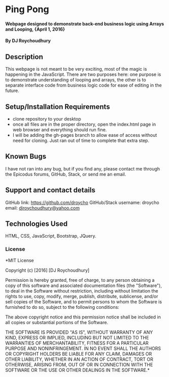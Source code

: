# Ping Pong

#### Webpage designed to demonstrate back-end business logic using Arrays and Looping, {April 1, 2016}

#### By **DJ Roychoudhury**

## Description

This webpage is not meant to be very exciting, most of the magic is happening in the JavaScript. There are two purposes here: one purpose is to demonstrate understanding of looping and arrays, the other is to separate interface code from business logic code for ease of editing in the future.

## Setup/Installation Requirements

* clone repository to your desktop
* once all files are in the proper directory, open the index.html page in web browser and everything should run fine.
* I will be adding the gh-pages branch to allow ease of access without need for cloning. Just ran out of time to complete that extra step.


## Known Bugs

I have not ran into any bug, but if you find any, please contact me through the Epicodus forums, GitHub, Stack, or send me an email.

## Support and contact details

GitHub link: https://github.com/droycho
GitHub/Stack username: droycho
email: djroychoudhury@yahoo.com

## Technologies Used

HTML, CSS, JavaScript, Bootstrap, JQuery.

### License

*MIT License

Copyright (c) [2016] [DJ Roychoudhury]

Permission is hereby granted, free of charge, to any person obtaining a copy
of this software and associated documentation files (the "Software"), to deal
in the Software without restriction, including without limitation the rights
to use, copy, modify, merge, publish, distribute, sublicense, and/or sell
copies of the Software, and to permit persons to whom the Software is
furnished to do so, subject to the following conditions:

The above copyright notice and this permission notice shall be included in all
copies or substantial portions of the Software.

THE SOFTWARE IS PROVIDED "AS IS", WITHOUT WARRANTY OF ANY KIND, EXPRESS OR
IMPLIED, INCLUDING BUT NOT LIMITED TO THE WARRANTIES OF MERCHANTABILITY,
FITNESS FOR A PARTICULAR PURPOSE AND NONINFRINGEMENT. IN NO EVENT SHALL THE
AUTHORS OR COPYRIGHT HOLDERS BE LIABLE FOR ANY CLAIM, DAMAGES OR OTHER
LIABILITY, WHETHER IN AN ACTION OF CONTRACT, TORT OR OTHERWISE, ARISING FROM,
OUT OF OR IN CONNECTION WITH THE SOFTWARE OR THE USE OR OTHER DEALINGS IN THE
SOFTWARE.*

